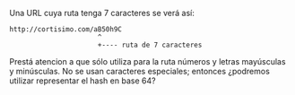 Una URL cuya ruta tenga 7 caracteres se verá así: 

```
http://cortisimo.com/aB50h9C
                      ^
                      +---- ruta de 7 caracteres
```

Prestá atencion a que sólo utiliza para la ruta números y letras mayúsculas y minúsculas. No se usan caracteres especiales; entonces ¿podremos utilizar representar el hash en base 64? 
